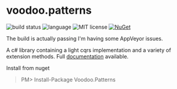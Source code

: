 voodoo.patterns
=============
![build status](https://ci.appveyor.com/api/projects/status/9y1dqafs85pkieyd/branch/master?svg=true) ![language](https://img.shields.io/badge/language-C%23-blue.svg) ![MIT license](https://img.shields.io/badge/license-MIT-blue.svg) [![NuGet](https://img.shields.io/nuget/v/Voodoo.Patterns.svg)](https://www.nuget.org/packages/Voodoo.Patterns/)

The build is actually passing I'm having some AppVeyor issues.

A c# library containing a light cqrs implementation and a variety of extension methods.  Full <a href="http://minivercheevy.github.io/voodoo/">documentation</a>  available.

Install from nuget

>  PM> Install-Package Voodoo.Patterns


